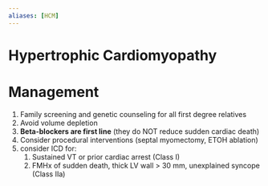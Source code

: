 ```yaml
---
aliases: [HCM]
---
```

# Hypertrophic Cardiomyopathy

# Management
1. Family screening and genetic counseling for all first degree relatives
2. Avoid volume depletion
3. **Beta-blockers are first line** (they do NOT reduce sudden cardiac death)
4. Consider procedural interventions (septal myomectomy, ETOH ablation)
5. consider ICD for:
	1. Sustained VT or prior cardiac arrest (Class I)
	2. FMHx of sudden death, thick LV wall > 30 mm, unexplained syncope (Class IIa)